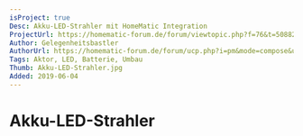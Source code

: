 ```yaml
---
isProject: true
Desc: Akku-LED-Strahler mit HomeMatic Integration
ProjectUrl: https://homematic-forum.de/forum/viewtopic.php?f=76&t=50882&p=510216#p510216
Author: Gelegenheitsbastler
AuthorUrl: https://homematic-forum.de/forum/ucp.php?i=pm&mode=compose&u=20394
Tags: Aktor, LED, Batterie, Umbau
Thumb: Akku-LED-Strahler.jpg
Added: 2019-06-04
---
```


# Akku-LED-Strahler

